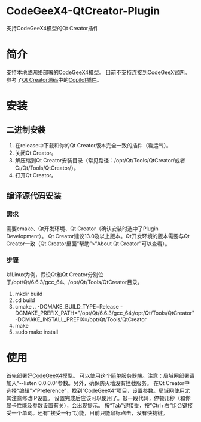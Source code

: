 # CodeGeeX4-QtCreator-Plugin
支持CodeGeeX4模型的Qt Creator插件
# 简介
支持本地或网络部署的[CodeGeeX4模型](https://github.com/THUDM/CodeGeeX4)。
目前不支持连接到[CodeGeeX官网](https://codegeex.cn/)。
参考了[Qt Creator源码](https://github.com/qt-creator/qt-creator)中的[Copilot插件](https://github.com/qt-creator/qt-creator/tree/master/src/plugins/copilot)。
# 安装
## 二进制安装
1. 在release中下载和你的Qt Creator版本完全一致的插件（看运气）。
2. 关闭Qt Creator。
3. 解压缩到Qt Creator安装目录（常见路径：/opt/Qt/Tools/QtCreator/或者C:/Qt/Tools/QtCreator/）。
4. 打开Qt Creator。
## 编译源代码安装
### 需求
需要cmake、Qt开发环境、Qt Creator（确认安装时选中了Plugin Development）。
Qt Creator建议13.0及以上版本。Qt开发环境的版本需要与Qt Creator一致（Qt Creator里面“帮助”>“About Qt Creator”可以查看）。
### 步骤
以Linux为例，假设Qt和Qt Creator分别位于/opt/Qt/6.6.3/gcc_64、/opt/Qt/Tools/QtCreator目录。
1. mkdir build
2. cd build
3. cmake .. -DCMAKE_BUILD_TYPE=Release -DCMAKE_PREFIX_PATH="/opt/Qt/6.6.3/gcc_64;/opt/Qt/Tools/QtCreator" -DCMAKE_INSTALL_PREFIX=/opt/Qt/Tools/QtCreator
4. make
5. sudo make install
# 使用
首先部署好[CodeGeeX4模型](https://github.com/THUDM/CodeGeeX4)。
可以使用这个[简单服务器端](https://github.com/fluxlinkage/SimpleCodeGeeX4Server)。注意：局域网部署请加入“--listen 0.0.0.0”参数。另外，确保防火墙没有拦截服务。
在Qt Creator中选择“编辑”>“Preference”，找到“CodeGeeX4”项目，设置参数。局域网使用尤其注意修改IP设置。
设置完成后应该可以使用了。敲一段代码，停顿几秒（和你显卡性能及参数设置有关），会出现提示。
按“Tab”键接受，按“Ctrl+右”组合键接受一个单词。还有“接受一行”功能，目前只能鼠标点击，没有快捷键。
